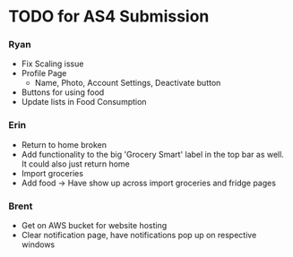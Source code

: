 # TODO for AS4 Submission

### Ryan
- Fix Scaling issue
- Profile Page
    - Name, Photo, Account Settings, Deactivate button
- Buttons for using food
- Update lists in Food Consumption 


### Erin
- Return to home broken
- Add functionality to the big 'Grocery Smart' label in the top bar as well. It could also just return home
- Import groceries
- Add food -> Have show up across import groceries and fridge pages

### Brent
- Get on AWS bucket for website hosting
- Clear notification page, have notifications pop up on respective windows
